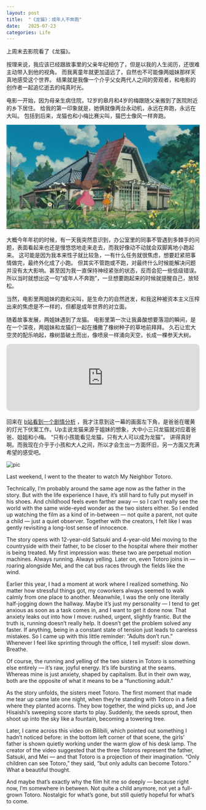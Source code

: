 ```yaml
---
layout: post
title:  "《龙猫》：成年人不奔跑"
date:   2025-07-23
categories: Life
---
```


上周末去影院看了《龙猫》。

按理来说，我应该已经跟故事里的父亲年纪相仿了，但是以我的人生阅历，还很难主动带入到他的视角。
而我离童年就更加遥远了，自然也不可能像两姐妹那样天真地感受这个世界。
结果就是我像一个介乎父女两代人之间的旁观者，和电影的创作者一起追忆逝去的纯真时光。

电影一开始，因为母亲生病住院，12岁的皋月和4岁的梅跟随父亲搬到了医院附近的乡下居住。
给我的第一印象就是，她俩就像两台永动机，永远在奔跑，永远在大叫。
包括到后来，龙猫也和小梅比赛尖叫，猫巴士像风一样奔跑。

![pic](/image/jpg_4.jpg)

大概今年年初的时候，有一天我突然意识到，办公室里的同事不管遇到多棘手的问题，表面看起来也还是慢悠悠地走来走去，而我好像动不动就会双脚离地小跑起来。
这可能是因为我本来性子就比较急，一有什么任务就很焦虑，想要赶紧把事情做完，最终外化成了小跑。
但其实不管跑或不跑，对最终什么时候能解决问题并没有太大影响。甚至因为我一直保持神经紧张的状态，反而会犯一些低级错误。
所以当时就想出这一句“成年人不奔跑”，一旦想要跑起来的时候就提醒自己，放轻松。

当然，电影里两姐妹的跑和尖叫，是生命力的自然迸发，和我这种被资本主义压榨出来的焦虑是不一样的，但都是成年世界的对立面。

随着故事发展，两姐妹遇到了龙猫。
电影里第一次让我鼻酸想要落泪的瞬间，是在一个深夜，两姐妹和龙猫们一起在播撒了橡树种子的草地前拜拜。
久石让宏大空灵的配乐响起，橡树苗破土而出，像喷泉一样涌向天空，长成一棵参天大树。

<iframe allow="autoplay *; encrypted-media *; fullscreen *; clipboard-write" frameborder="0" height="175" style="width:100%;max-width:660px;overflow:hidden;border-radius:10px;" sandbox="allow-forms allow-popups allow-same-origin allow-scripts allow-storage-access-by-user-activation allow-top-navigation-by-user-activation" src="https://embed.music.apple.com/us/song/a-huge-tree-in-the-tsukamori-forest/882410534"></iframe>

回来在
<a href="https://www.bilibili.com/video/BV1eo4y1u748/?share_source=copy_web&vd_source=dadad115af05f07840832fa5034da512" target="_blank" rel="noopener noreferrer">b站看到一个剧情分析</a>
，我才注意到这一幕的画面左下角，是爸爸在暖黄的灯光下伏案工作。Up主说龙猫来源于姐妹的想象，大中小三只龙猫就对应着爸爸、姐姐和小梅。
“只有小孩能看见龙猫，只有大人可以成为龙猫”。
讲得真好啊。而我现在介乎于小孩和大人之间，所以才会生出一方面怀旧，另一方面又充满希望的感受吧。

![pic](/image/jpg_5.jpeg)

Last weekend, I went to the theater to watch My Neighbor Totoro.

Technically, I’m probably around the same age now as the father in the story.
But with the life experience I have, it’s still hard to fully put myself in his shoes.
And childhood feels even farther away — so I can’t really see the world with the same wide-eyed wonder as the two sisters either.
So I ended up watching the film as a kind of in-between — not quite a parent, not quite a child — just a quiet observer.
Together with the creators, I felt like I was gently revisiting a long-lost sense of innocence.

The story opens with 12-year-old Satsuki and 4-year-old Mei moving to the countryside with their father, to be closer to the hospital where their mother is being treated.
My first impression was: these two are perpetual motion machines. Always running. Always yelling.
Later on, even Totoro joins in — roaring alongside Mei, and the cat bus races through the fields like the wind.

Earlier this year, I had a moment at work where I realized something.
No matter how stressful things got, my coworkers always seemed to walk calmly from one place to another.
Meanwhile, I was the only one literally half-jogging down the hallway.
Maybe it’s just my personality — I tend to get anxious as soon as a task comes in, and I want to get it done now. 
That anxiety leaks out into how I move: rushed, urgent, slightly frantic.
But the truth is, running doesn’t really help. It doesn’t get the problem solved any faster.
If anything, being in a constant state of tension just leads to careless mistakes.
So I came up with this little reminder: “Adults don’t run.”
Whenever I feel like sprinting through the office, I tell myself: slow down. Breathe.

Of course, the running and yelling of the two sisters in Totoro is something else entirely —
it’s raw, joyful energy. It’s life bursting at the seams.
Whereas mine is just anxiety, shaped by capitalism.
But in their own way, both are the opposite of what it means to be a “functioning adult.”

As the story unfolds, the sisters meet Totoro.
The first moment that made me tear up came late one night, when they’re standing with Totoro in a field where they planted acorns.
They bow together, the wind picks up, and Joe Hisaishi’s sweeping score starts to play.
Suddenly, the seeds sprout, then shoot up into the sky like a fountain, becoming a towering tree.

Later, I came across this video on Bilibili, which pointed out something I hadn’t noticed before:
in the bottom left corner of that scene, the girls’ father is shown quietly working under the warm glow of his desk lamp.
The creator of the video suggested that the three Totoros represent the father, Satsuki, and Mei —
and that Totoro is a projection of their imagination.
“Only children can see Totoro,” they said,
“but only adults can become Totoro.”
What a beautiful thought.

And maybe that’s exactly why the film hit me so deeply —
because right now, I’m somewhere in between.
Not quite a child anymore, not yet a full-grown Totoro.
Nostalgic for what’s gone, but still quietly hopeful for what’s to come.









